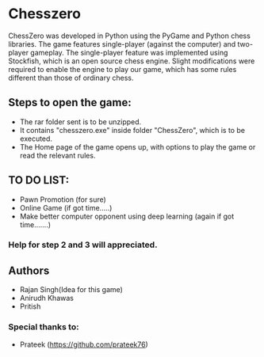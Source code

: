 # Chesszero

ChessZero was developed in Python using the PyGame and Python chess libraries. 
The game features single-player (against the computer) and two-player gameplay. 
The single-player feature was implemented using Stockfish, which is an open source chess engine. 
Slight modifications were required to enable the engine to play our game, which has some rules different than those of ordinary chess.

## Steps to open the game:

* The rar folder sent is to be unzipped.
* It contains "chesszero.exe" inside folder "ChessZero", which is to be executed.
* The Home page of the game opens up, with options to play the game or read the relevant rules.


## TO DO LIST:
* Pawn Promotion (for sure)
* Online Game (if got time.....)
* Make better computer opponent using deep learning (again if got time.......)

### Help for step 2 and 3 will appreciated. 

## Authors

* Rajan Singh(Idea for this game)
* Anirudh Khawas
* Pritish

### Special thanks to:
* Prateek (https://github.com/prateek76)


